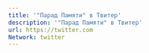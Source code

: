 ```yaml
---
title: '"Парад Памяти" в Твитер'
description: '"Парад Памяти" в Твитер'
url: https://twitter.com
Network: twitter
---
```

